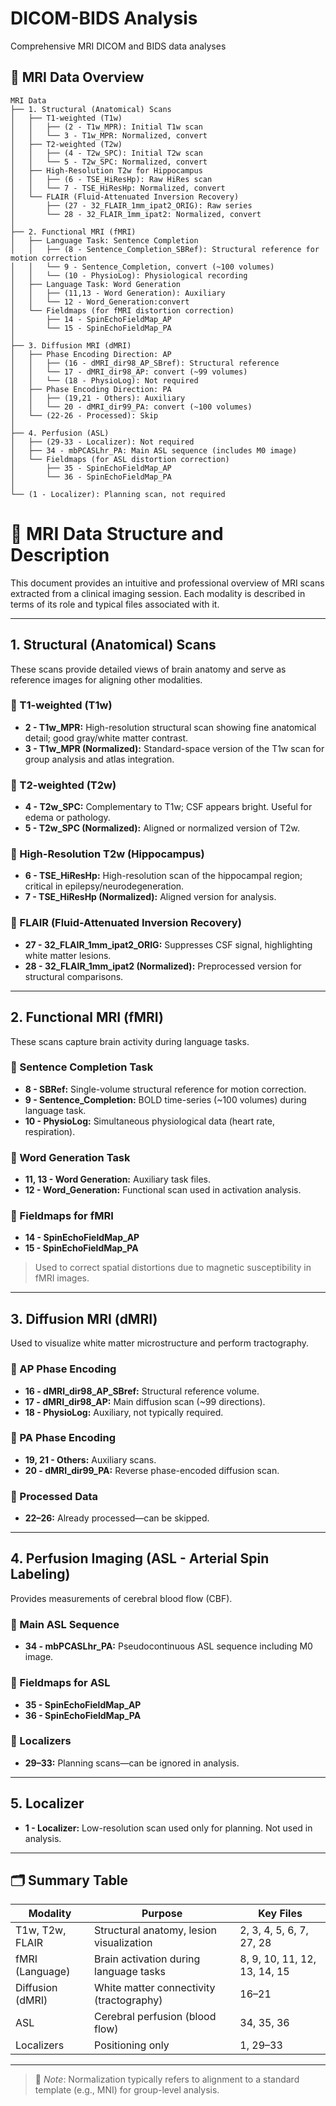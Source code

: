 # DICOM-BIDS Analysis
Comprehensive MRI DICOM and BIDS data analyses 


## 📂 MRI Data Overview

```text
MRI Data
├── 1. Structural (Anatomical) Scans
│   ├── T1-weighted (T1w)
│   │   ├── (2 - T1w_MPR): Initial T1w scan
│   │   └── 3 - T1w_MPR: Normalized, convert
│   ├── T2-weighted (T2w)
│   │   ├── (4 - T2w_SPC): Initial T2w scan
│   │   └── 5 - T2w_SPC: Normalized, convert
│   ├── High-Resolution T2w for Hippocampus
│   │   ├── (6 - TSE_HiResHp): Raw HiRes scan
│   │   └── 7 - TSE_HiResHp: Normalized, convert
│   └── FLAIR (Fluid-Attenuated Inversion Recovery)
│       ├── (27 - 32_FLAIR_1mm_ipat2_ORIG): Raw series
│       └── 28 - 32_FLAIR_1mm_ipat2: Normalized, convert
│
├── 2. Functional MRI (fMRI)
│   ├── Language Task: Sentence Completion
│   │   ├── (8 - Sentence_Completion_SBRef): Structural reference for motion correction
│   │   └── 9 - Sentence_Completion, convert (~100 volumes)
│   │   └── (10 - PhysioLog): Physiological recording
│   ├── Language Task: Word Generation
│   │   ├── (11,13 - Word Generation): Auxiliary
│   │   └── 12 - Word_Generation:convert
│   └── Fieldmaps (for fMRI distortion correction)
│       ├── 14 - SpinEchoFieldMap_AP
│       └── 15 - SpinEchoFieldMap_PA
│
├── 3. Diffusion MRI (dMRI)
│   ├── Phase Encoding Direction: AP
│   │   ├── (16 - dMRI_dir98_AP_SBref): Structural reference
│   │   └── 17 - dMRI_dir98_AP: convert (~99 volumes)
│   │   └── (18 - PhysioLog): Not required
│   ├── Phase Encoding Direction: PA
│   │   ├── (19,21 - Others): Auxiliary
│   │   └── 20 - dMRI_dir99_PA: convert (~100 volumes)
│   └── (22-26 - Processed): Skip
│
├── 4. Perfusion (ASL)
│   ├── (29-33 - Localizer): Not required
│   ├── 34 - mbPCASLhr_PA: Main ASL sequence (includes M0 image)
│   └── Fieldmaps (for ASL distortion correction)
│       ├── 35 - SpinEchoFieldMap_AP
│       └── 36 - SpinEchoFieldMap_PA
│
└── (1 - Localizer): Planning scan, not required
```

# 🧠 MRI Data Structure and Description

This document provides an intuitive and professional overview of MRI scans extracted from a clinical imaging session. Each modality is described in terms of its role and typical files associated with it.

---

## 1. Structural (Anatomical) Scans

These scans provide detailed views of brain anatomy and serve as reference images for aligning other modalities.

### 🔹 T1-weighted (T1w)
- **2 - T1w_MPR:** High-resolution structural scan showing fine anatomical detail; good gray/white matter contrast.
- **3 - T1w_MPR (Normalized):** Standard-space version of the T1w scan for group analysis and atlas integration.

### 🔹 T2-weighted (T2w)
- **4 - T2w_SPC:** Complementary to T1w; CSF appears bright. Useful for edema or pathology.
- **5 - T2w_SPC (Normalized):** Aligned or normalized version of T2w.

### 🔹 High-Resolution T2w (Hippocampus)
- **6 - TSE_HiResHp:** High-resolution scan of the hippocampal region; critical in epilepsy/neurodegeneration.
- **7 - TSE_HiResHp (Normalized):** Aligned version for analysis.

### 🔹 FLAIR (Fluid-Attenuated Inversion Recovery)
- **27 - 32_FLAIR_1mm_ipat2_ORIG:** Suppresses CSF signal, highlighting white matter lesions.
- **28 - 32_FLAIR_1mm_ipat2 (Normalized):** Preprocessed version for structural comparisons.

---

## 2. Functional MRI (fMRI)

These scans capture brain activity during language tasks.

### 🔹 Sentence Completion Task
- **8 - SBRef:** Single-volume structural reference for motion correction.
- **9 - Sentence_Completion:** BOLD time-series (~100 volumes) during language task.
- **10 - PhysioLog:** Simultaneous physiological data (heart rate, respiration).

### 🔹 Word Generation Task
- **11, 13 - Word Generation:** Auxiliary task files.
- **12 - Word_Generation:** Functional scan used in activation analysis.

### 🔹 Fieldmaps for fMRI
- **14 - SpinEchoFieldMap_AP**
- **15 - SpinEchoFieldMap_PA**

> Used to correct spatial distortions due to magnetic susceptibility in fMRI images.

---

## 3. Diffusion MRI (dMRI)

Used to visualize white matter microstructure and perform tractography.

### 🔹 AP Phase Encoding
- **16 - dMRI_dir98_AP_SBref:** Structural reference volume.
- **17 - dMRI_dir98_AP:** Main diffusion scan (~99 directions).
- **18 - PhysioLog:** Auxiliary, not typically required.

### 🔹 PA Phase Encoding
- **19, 21 - Others:** Auxiliary scans.
- **20 - dMRI_dir99_PA:** Reverse phase-encoded diffusion scan.

### 🔹 Processed Data
- **22–26:** Already processed—can be skipped.

---

## 4. Perfusion Imaging (ASL - Arterial Spin Labeling)

Provides measurements of cerebral blood flow (CBF).

### 🔹 Main ASL Sequence
- **34 - mbPCASLhr_PA:** Pseudocontinuous ASL sequence including M0 image.

### 🔹 Fieldmaps for ASL
- **35 - SpinEchoFieldMap_AP**
- **36 - SpinEchoFieldMap_PA**

### 🔹 Localizers
- **29–33:** Planning scans—can be ignored in analysis.

---

## 5. Localizer
- **1 - Localizer:** Low-resolution scan used only for planning. Not used in analysis.

---

## 🗂 Summary Table

| **Modality**       | **Purpose**                                | **Key Files**                         |
|--------------------|---------------------------------------------|---------------------------------------|
| T1w, T2w, FLAIR    | Structural anatomy, lesion visualization    | 2, 3, 4, 5, 6, 7, 27, 28              |
| fMRI (Language)    | Brain activation during language tasks      | 8, 9, 10, 11, 12, 13, 14, 15          |
| Diffusion (dMRI)   | White matter connectivity (tractography)    | 16–21                                 |
| ASL                | Cerebral perfusion (blood flow)             | 34, 35, 36                            |
| Localizers         | Positioning only                            | 1, 29–33                              |

---

> 🧭 *Note*: Normalization typically refers to alignment to a standard template (e.g., MNI) for group-level analysis.

